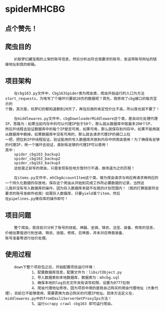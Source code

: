 # spiderMHCBG

## 点个赞先！

## 爬虫目的
        扒取梦幻藏宝阁的上架的账号信息，然后分析出符合我要求的账号，发送带账号网址的链接地址到我的邮箱。

## 项目架构
        在cbg163.py文件中，Cbg163Spider类为爬虫类，爬虫开始运行的入口为方法start_requests，为啥写了个循环只要前20页的数据呢？首先，我修改了cbg接口的每页显示的
    个数，其次是，玩梦幻的都知道都到20页了，再往后面的肯定性价比不高，所以我也就不要了！

        在middlewares.py文件中，cbgDownloaderMiddleware这个类，是自动化处理代理IP，思路为：如果当前内存中的可以代理IP低于50个，那么就从数据库中取最多200个IP，
    然后开线程去验证数据库中的每个IP是否可用，如果可用，那么就保存到内存中，如果不能用就从数据库中删掉。如果数据库中没有可用的，那么就去请求代理IP的接口上拉
    一把，把拉到IP开线程验证，验证能用的写入数据库并放到内存中供爬虫使用！为了确保有足够的代理IP，用一个循环去验证，直到有足够的代理IP可以使用！
    其中：
        spider_cbg163_backup1
        spider_cbg163_backup2
        spider_cbg163_backup3
        这些是之前写的爬虫，只是发现有些地方暂时行不通，故改道为之的历程！
  
        在items.py文件中，mhCbgAccountItem这个类，做为爬虫请求与响应再请求再响应的一个持久化数据的存放地，保存这个爬虫从开始到完成工作所必要数据的记录，当然这
    儿我并没有写入数据库的操作，因为存入数据库本就不在我的计划范围内！（我的打算就是符合要求的账号发邮件给我）如需存入数据库，只要yield某个item，然后
    在pipelines.py做存库的操作即可！

## 项目问题
        整个爬虫，我目前只分析了账号的技能、神器、坐骑、锦衣、法宝、装备、修炼的信息，价格估算值进行到坐骑、锦衣、技能、修炼、召唤兽，并未对召唤兽装备、
    账号准备等进行估价处理。

## 使用过程
        down下整个项目包之后，开始配置项目运行环境：
                1、配置数据库信息，配置文件为：libs/CObject.py
                2、导入数据表到本地数据库，数据表为：mhcbg.sql
                3、确保本地的log日志文件夹有读写权限，设置为0777拉倒
                4、爬虫代理地址修改，因为项目中用的是我自己购买的爬虫代理地址（大象代理），目前已不能够使用，需要更换为自己购买的代理IP地址。具体方法定义在，middlewares.py中的fromDailiServerGetProxyIps方法！
                5、运行scrapy crawl cbg163 即可运行爬虫。
